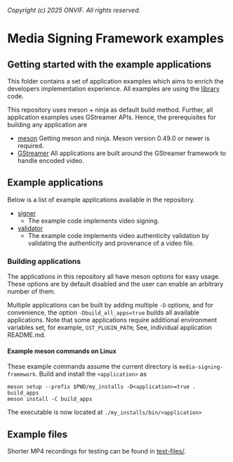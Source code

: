 *Copyright (c) 2025 ONVIF. All rights reserved.*

# Media Signing Framework examples

## Getting started with the example applications
This folder contains a set of application examples which aims to enrich the developers
implementation experience. All examples are using the [library](../lib/) code.

This repository uses meson + ninja as default build method. Further, all application
examples uses GStreamer APIs. Hence, the prerequisites for building any application are
- [meson](https://mesonbuild.com/Getting-meson.html) Getting meson and ninja. Meson
version 0.49.0 or newer is required.
- [GStreamer](https://gstreamer.freedesktop.org/documentation/installing/index.html?gi-language=c)
All applications are built around the GStreamer framework to handle encoded video.

## Example applications
Below is a list of example applications available in the repository.
- [signer](./apps/signer/)
  - The example code implements video signing.
- [validator](./apps/validator/)
  - The example code implements video authenticity validation by validating the
  authenticity and provenance of a video file.

### Building applications
The applications in this repository all have meson options for easy usage. These options
are by default disabled and the user can enable an arbitrary number of them.

Multiple applications can be built by adding multiple `-D` options, and for convenience,
the option `-Dbuild_all_apps=true` builds all available applications.
Note that some applications require additional environment variables set, for example,
`GST_PLUGIN_PATH`; See, individual application README.md.

#### Example meson commands on Linux
These example commands assume the current directory is `media-signing-framework`.
Build and install the `<application>` as
```
meson setup --prefix $PWD/my_installs -D<application>=true . build_apps
meson install -C build_apps
```
The executable is now located at `./my_installs/bin/<application>`

## Example files
Shorter MP4 recordings for testing can be found in [test-files/](./test-files/).
